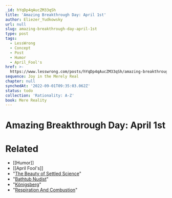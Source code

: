 ```yaml
---
_id: hYqDp4qAucZM33qSh
title: 'Amazing Breakthrough Day: April 1st'
author: Eliezer_Yudkowsky
url: null
slug: amazing-breakthrough-day-april-1st
type: post
tags:
  - LessWrong
  - Concept
  - Post
  - Humor
  - April_Fool's
href: >-
  https://www.lesswrong.com/posts/hYqDp4qAucZM33qSh/amazing-breakthrough-day-april-1st
sequence: Joy in the Merely Real
chapter: null
synchedAt: '2022-09-01T09:35:03.062Z'
status: todo
collection: 'Rationality: A-Z'
book: Mere Reality
---
```


# Amazing Breakthrough Day: April 1st


# Related

- [[Humor]]
- [[April Fool's]]
- "[The Beauty of Settled Science](http://www.overcomingbias.com/2008/03/beauty-settled.html)"
- "[Bathtub Nudist](http://en.wikipedia.org/wiki/Archimedes)"
- "[Königsberg](http://en.wikipedia.org/wiki/Seven_Bridges_of_K%C3%B6nigsberg)"
- "[Respiration And Combustion](http://www.overcomingbias.com/2007/04/universal_fire.html)"